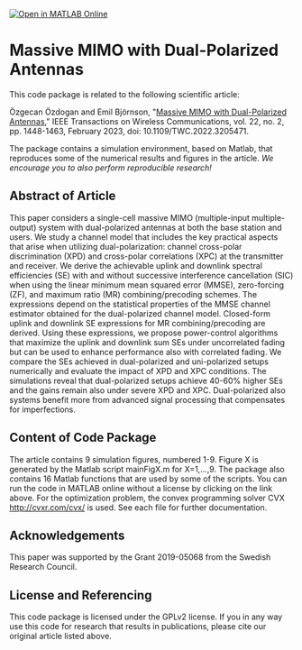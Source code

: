[![Open in MATLAB Online](https://www.mathworks.com/images/responsive/global/open-in-matlab-online.svg)](https://matlab.mathworks.com/open/github/v1?repo=emilbjornson/dual-polarization)


Massive MIMO with Dual-Polarized Antennas
==================

This code package is related to the following scientific article:

Özgecan Özdogan and Emil Björnson, "[Massive MIMO with Dual-Polarized Antennas](https://arxiv.org/pdf/2202.10084.pdf)," IEEE Transactions on Wireless Communications, vol. 22, no. 2, pp. 1448-1463, February 2023, doi: 10.1109/TWC.2022.3205471.

The package contains a simulation environment, based on Matlab, that reproduces some of the numerical results and figures in the article. *We encourage you to also perform reproducible research!*


## Abstract of Article

This paper considers a single-cell massive MIMO (multiple-input multiple-output) system with dual-polarized antennas at both the base station and users. We study a channel model that includes the key practical aspects that arise when utilizing dual-polarization: channel cross-polar discrimination (XPD) and cross-polar correlations (XPC) at the transmitter and receiver. We derive the achievable uplink and downlink spectral efficiencies (SE) with and without successive interference cancellation (SIC) when using the linear minimum mean squared error (MMSE), zero-forcing (ZF), and maximum ratio (MR) combining/precoding schemes. The expressions depend on the statistical properties of the MMSE channel estimator obtained for the dual-polarized channel model. Closed-form uplink and downlink SE expressions for MR combining/precoding are derived. Using these expressions, we propose power-control algorithms that maximize the uplink and downlink sum SEs under uncorrelated fading but can be used to enhance performance also with correlated fading. We compare the SEs achieved in dual-polarized and uni-polarized setups numerically and evaluate the impact of XPD and XPC conditions. The simulations reveal that dual-polarized setups achieve 40-60% higher SEs and the gains remain also under severe XPD and XPC. Dual-polarized also systems benefit more from advanced signal processing that compensates for imperfections.


## Content of Code Package

The article contains 9 simulation figures, numbered 1-9. Figure X is generated by the Matlab script mainFigX.m for X=1,...,9.
The package also contains 16 Matlab functions that are used by some of the scripts. You can run the code in MATLAB online without a license by clicking on the link above.
For the optimization problem, the convex programming solver CVX http://cvxr.com/cvx/ is used. 
See each file for further documentation.


## Acknowledgements

This paper was supported by the Grant 2019-05068 from the Swedish Research Council.


## License and Referencing

This code package is licensed under the GPLv2 license. If you in any way use this code for research that results in publications, please cite our original article listed above.
